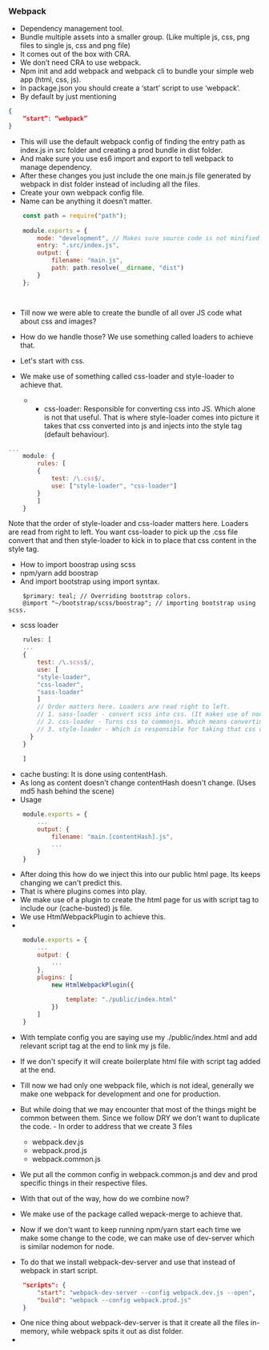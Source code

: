 ### Webpack

- Dependency management tool.
- Bundle multiple assets into a smaller group. (Like multiple js, css, png files to single js, css and png file)
- It comes out of the box with CRA.
- We don’t need CRA to use webpack.
- Npm init and add webpack and webpack cli to bundle your simple web app (html, css, js).
- In package.json you should create a ‘start’ script to use ‘webpack’.
- By default by just mentioning 
```json
{
	“start”: “webpack”
}
```
- This will use the default webpack config of finding the entry path as index.js in src folder and creating a prod bundle in dist folder.
- And make sure you use es6 import and export to tell webpack to manage dependency. 
- After these changes you just include the one main.js file generated by webpack in dist folder instead of including all the files.
- Create your own webpack config file.
- Name can be anything it doesn’t matter.


```js
    const path = require("path");
    
    module.exports = {
        mode: "development", // Makes sure source code is not minified.
        entry: ".src/index.js",
        output: {
            filename: "main.js",
            path: path.resolve(__dirname, "dist")
        }
    };

	
```


- Till now we were able to create the bundle of all over JS code what about css and images?
- How do we handle those? We use something called loaders to achieve that. 
- Let's start with css.
- We make use of something called css-loader and style-loader to achieve that. 

  - - css-loader: Responsible for converting css into JS. Which alone is not that useful. That is where style-loader comes into picture it takes that css converted into js and injects into the style tag (default behaviour). 

```js
...
    module: {
        rules: [
        {
            test: /\.css$/,
            use: ["style-loader", "css-loader"]
        }
        ]
    }
```

Note that the order of style-loader and css-loader matters here. Loaders are read from right to left. You want css-loader to pick up the .css file convert that and then style-loader to kick in to place that css content in the style tag. 



- How to import boostrap using scss
- npm/yarn add boostrap
- And import bootstrap using import syntax. 


```
    $primary: teal; // Overriding bootstrap colors.
    @import "~/bootstrap/scss/boostrap"; // importing bootstrap using scss.

```

- scss loader

```js
    rules: [
    ...
    {
        test: /\.scss$/,
        use: [
        "style-loader", 
        "css-loader", 
        "sass-loader"
        ]
        // Order matters here. Loaders are read right to left.
        // 1. sass-loader - convert scss into css. (It makes use of node-sass to do that.)
        // 2. css-loader - Turns css to commonjs. Which means converting css to js. 
        // 3. style-loader - Which is responsible for taking that css converted into js to injecting it in the DOM.
      }
    }
    
    ]

```

- cache busting: It is done using contentHash. 
- As long as content doesn't change contentHash doesn't change. (Uses md5 hash behind the scene)
- Usage

```js
    module.exports = {
        ...
        output: {
            filename: "main.[contentHash].js",
            ...
        }
    }
```

 - After doing this how do we inject this into our public html page. Its keeps changing we can't predict this. 
 - That is where plugins comes into play. 
 - We make use of a plugin to create the html page for us with script tag to include our (cache-busted) js file.
 - We use HtmlWebpackPlugin to achieve this. 
 - 

```js
    module.exports = {
        ...
        output: {
            ...
        },
        plugins: [
            new HtmlWebpackPlugin({
            
                template: "./public/index.html"
            })
        ]
    }
```

- With template config you are saying use my ./public/index.html and add relevant script tag at the end to link my js file. 
- If we don't specify it will create boilerplate html file with script tag added at the end. 


- Till now we had only one webpack file, which is not ideal, generally we make one webpack for development and one for production. 
- But while doing that we may encounter that most of the things might be common between them. Since we follow DRY we don't want to duplicate the code. - In order to address that we create 3 files 
    - webpack.dev.js
    - webpack.prod.js
    - webpack.common.js

- We put all the common config in webpack.common.js and dev and prod specific things in their respective files.
- With that out of the way, how do we combine now? 
- We make use of the package called wepack-merge to achieve that.
- Now if we don't want to keep running npm/yarn start each time we make some change to the code, we can make use of dev-server which is similar nodemon for node. 
- To do that we install webpack-dev-server and use that instead of webpack in start script. 

```json
    "scripts": {
        "start": "webpack-dev-server --config webpack.dev.js --open",
        "build": "webpack --config webpack.prod.js"
    }
```

- One nice thing about webpack-dev-server is that it create all the files in-memory, while webpack spits it out as dist folder. 
- 
